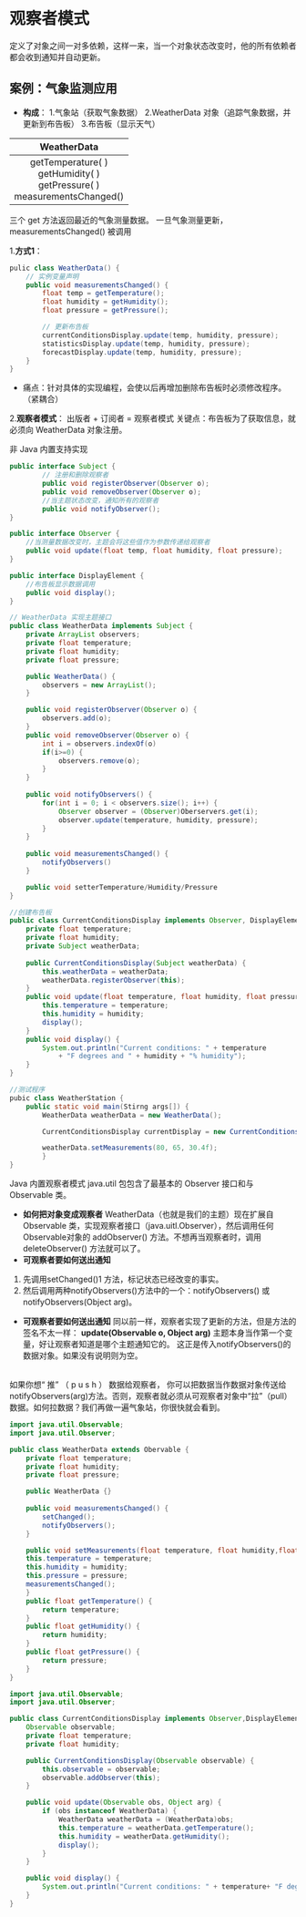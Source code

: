 # 观察者模式

定义了对象之间一对多依赖，这样一来，当一个对象状态改变时，他的所有依赖者都会收到通知并自动更新。
## 案例：气象监测应用	
- **构成**：
		1.气象站（获取气象数据）
		2.WeatherData 对象（追踪气象数据，并更新到布告板）
		3.布告板（显示天气）
	
|WeatherData|
|:-------:|
|getTemperature( )<br>getHumidity( )<br>getPressure( )<br>measurementsChanged()|

三个 get 方法返回最近的气象测量数据。
一旦气象测量更新，measurementsChanged() 被调用

1.**方式1**：
```java
pulic class WeatherData() {
	// 实例变量声明
	public void measurementsChanged() {
		float temp = getTemperature();
		float humidity = getHumidity();
		float pressure = getPressure();

		// 更新布告板
		currentConditionsDisplay.update(temp, humidity, pressure);
		statisticsDisplay.update(temp, humidity, pressure);
		forecastDisplay.update(temp, humidity, pressure);
	}
}
```
- 痛点：针对具体的实现编程，会使以后再增加删除布告板时必须修改程序。（紧耦合）


2.**观察者模式**：
出版者 + 订阅者 = 观察者模式
关键点：布告板为了获取信息，就必须向 WeatherData 对象注册。

非 Java 内置支持实现
```java
public interface Subject {
		// 注册和删除观察者
		public void registerObserver(Observer o);
		public void removeObserver(Observer o);
		//当主题状态改变，通知所有的观察者
		public void notifyObserver();
}

public interface Observer {
	//当测量数据改变时，主题会将这些值作为参数传递给观察者
	public void update(float temp, float humidity, float pressure);
}

public interface DisplayElement {
	//布告板显示数据调用
	public void display();
}

// WeatherData 实现主题接口
public class WeatherData implements Subject {
	private ArrayList observers;
	private float temperature;
	private float humidity;
	private float pressure;

	public WeatherData() {
		observers = new ArrayList();
	}

	public void registerObserver(Observer o) {
		observers.add(o);
	}
	public void removeObserver(Observer o) {
		int i = observers.indexOf(o)
		if(i>=0) {
			observers.remove(o);
		}
	}
	
	public void notifyObservers() {
		for(int i = 0; i < observers.size(); i++) {
			Observer observer = (Observer)Oberservers.get(i);
			observer.update(temperature, humidity, pressure);
		}
	}
	
	public void measurementsChanged() {
		notifyObservers()
	}

	public void setterTemperature/Humidity/Pressure
}

//创建布告板
public class CurrentConditionsDisplay implements Observer, DisplayElement {
	private float temperature;
	private float humidity;
	private Subject weatherData;
	
	public CurrentConditionsDisplay(Subject weatherData) {
		this.weatherData = weatherData;
		weatherData.registerObserver(this);
	}
	public void update(float temperature, float humidity, float pressure) {
		this.temperature = temperature;
		this.humidity = humidity;
		display();
	}
	public void display() {
		System.out.println("Current conditions: " + temperature
			+ "F degrees and " + humidity + "% humidity");
	}
}

//测试程序
pubic class WeatherStation {
	public static void main(Stirng args[]) {
		WeatherData weatherData = new WeatherData();

		CurrentConditionsDisplay currentDisplay = new CurrentConditionsDisplay(weatherData);

		weatherData.setMeasurements(80, 65, 30.4f);
		}
}
```

Java 内置观察者模式
java.util 包包含了最基本的 Observer 接口和与 Observable 类。

- **如何把对象变成观察者**
WeatherData（也就是我们的主题）现在扩展自 Observable 类，实现观察者接口（java.uitl.Observer），然后调用任何Observable对象的 addObserver() 方法。不想再当观察者时，调用 deleteObserver() 方法就可以了。
- **可观察者要如何送出通知**
1.  先调用setChanged()1 方法，标记状态已经改变的事实。
2.  然后调用两种notifyObservers()方法中的一个：notifyObservers() 或 notifyObservers(Object arg)。
- **可观察者要如何送出通知**
同以前一样，观察者实现了更新的方法，但是方法的签名不太一样：
**update(Observable o, Object arg)**
主题本身当作第一个变量，好让观察者知道是哪个主题通知它的。
这正是传入notifyObservers()的数据对象。如果没有说明则为空。

<br>
如果你想“ 推” （ p u s h ） 数据给观察者， 你可以把数据当作数据对象传送给notifyObservers(arg)方法。否则，观察者就必须从可观察者对象中“拉”（pull）数据。如何拉数据？我们再做一遍气象站，你很快就会看到。

```java
import java.util.Observable;
import java.util.Observer;

public class WeatherData extends Obervable {
	private float temperature;
	private float humidity;
	private float pressure;

	public WeatherData {}
	
	public void measurementsChanged() {
		setChanged();
		notifyObservers();
	}

	public void setMeasurements(float temperature, float humidity,float pressure) {
	this.temperature = temperature;
	this.humidity = humidity;
	this.pressure = pressure;
	measurementsChanged();
	}
	public float getTemperature() {
		return temperature;
	}
	public float getHumidity() {
		return humidity;
	}
	public float getPressure() {
		return pressure;
	}
}

import java.util.Observable;
import java.util.Observer;

public class CurrentConditionsDisplay implements Observer,DisplayElement {
	Observable observable;
	private float temperature;
	private float humidity;

	public CurrentConditionsDisplay(Observable observable) {
		this.observable = observable;
		observable.addObserver(this);
	}

	public void update(Observable obs, Object arg) {
		if (obs instanceof WeatherData) {
			WeatherData weatherData = (WeatherData)obs;
			this.temperature = weatherData.getTemperature();
			this.humidity = weatherData.getHumidity();
			display();
		}
	}

	public void display() {
		System.out.println("Current conditions: " + temperature+ "F degrees and " + humidity + "% humidity");
	}
}
```
